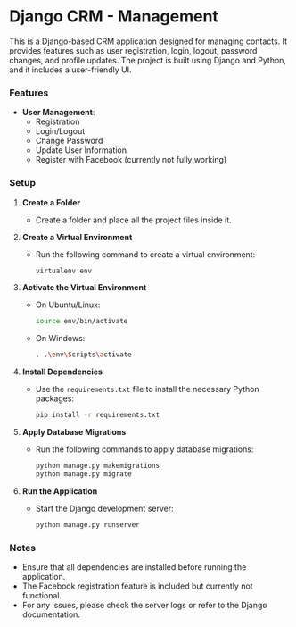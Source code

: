 
# Django CRM - Management

This is a Django-based CRM application designed for managing contacts. It provides features such as user registration, login, logout, password changes, and profile updates. The project is built using Django and Python, and it includes a user-friendly UI.

### Features
- **User Management**:
  - Registration
  - Login/Logout
  - Change Password
  - Update User Information
  - Register with Facebook (currently not fully working)

### Setup
1. **Create a Folder**
   - Create a folder and place all the project files inside it.

2. **Create a Virtual Environment**
   - Run the following command to create a virtual environment:
     ```bash
     virtualenv env
     ```

3. **Activate the Virtual Environment**
   - On Ubuntu/Linux:
     ```bash
     source env/bin/activate
     ```
   - On Windows:
     ```bash
     . .\env\Scripts\activate
     ```

4. **Install Dependencies**
   - Use the `requirements.txt` file to install the necessary Python packages:
     ```bash
     pip install -r requirements.txt
     ```

5. **Apply Database Migrations**
   - Run the following commands to apply database migrations:
     ```bash
     python manage.py makemigrations
     python manage.py migrate
     ```

6. **Run the Application**
   - Start the Django development server:
     ```bash
     python manage.py runserver
     ```

### Notes
- Ensure that all dependencies are installed before running the application.
- The Facebook registration feature is included but currently not functional.
- For any issues, please check the server logs or refer to the Django documentation.



